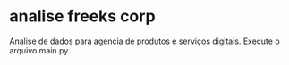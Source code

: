 # analise freeks corp
 Analise de dados para agencia de produtos e serviços digitais. 
Execute o arquivo main.py.
